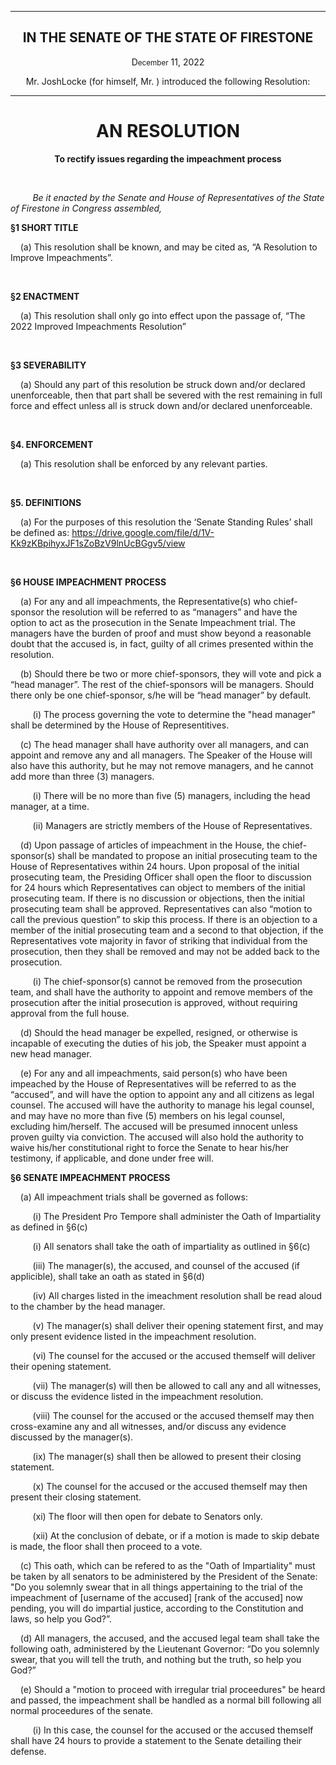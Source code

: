 <div align="center">

---

<h2><b>IN THE SENATE OF THE STATE OF FIRESTONE</b></h2>

<p>D<small>ecember</small> 11, 2022</p>

Mr. JoshLocke (for himself, Mr. ) introduced the following Resolution:

---

<h1><b>AN RESOLUTION</b></h1>

**To rectify issues regarding the impeachment process**

</div>

<br/>

&nbsp;&nbsp;&nbsp;&nbsp;&nbsp;&nbsp;&nbsp;&nbsp; _Be it enacted by the Senate and House of Representatives of the State of Firestone in Congress assembled,_

**§1 SHORT TITLE**

&nbsp;&nbsp;&nbsp; (a) This resolution shall be known, and may be cited as, “A Resolution to Improve Impeachments”.

<br/>

**§2 ENACTMENT**

&nbsp;&nbsp;&nbsp; (a) This resolution shall only go into effect upon the passage of, “The 2022 Improved Impeachments Resolution”

<br/>

**§3 SEVERABILITY**

&nbsp;&nbsp;&nbsp; (a) Should any part of this resolution be struck down and/or declared unenforceable, then that part shall be severed with the rest remaining in full force and effect unless all is struck down and/or declared unenforceable.


<br/>

**§4. ENFORCEMENT**

&nbsp;&nbsp;&nbsp; (a) This resolution shall be enforced by any relevant parties.

<br/>

**§5. DEFINITIONS**

&nbsp;&nbsp;&nbsp; (a) For the purposes of this resolution the ‘Senate Standing Rules’ shall be defined as: https://drive.google.com/file/d/1V-Kk9zKBpihyxJF1sZoBzV9lnUcBGgv5/view


<br/>

**§6 HOUSE IMPEACHMENT PROCESS**

&nbsp;&nbsp;&nbsp; (a) For any and all impeachments, the Representative(s) who chief-sponsor the resolution will be referred to as “managers” and have the option to act as the prosecution in the Senate Impeachment trial. The managers have the burden of proof and must show beyond a reasonable doubt that the accused is, in fact, guilty of all crimes presented within the resolution.

&nbsp;&nbsp;&nbsp; (b) Should there be two or more chief-sponsors, they will vote and pick a “head manager”. The rest of the chief-sponsors will be managers. Should there only be one chief-sponsor, s/he will be “head manager” by default. 

&nbsp;&nbsp;&nbsp;&nbsp;&nbsp;&nbsp;&nbsp;&nbsp;&nbsp;(i) The process governing the vote to determine the "head manager" shall be determined by the House of Representitives. 

&nbsp;&nbsp;&nbsp; (c) The head manager shall have authority over all managers, and can appoint and remove any and all managers. The Speaker of the House will also have this authority, but he may not remove managers, and he cannot add more than three (3) managers.

&nbsp;&nbsp;&nbsp;&nbsp;&nbsp;&nbsp;&nbsp;&nbsp;&nbsp;(i) There will be no more than five (5) managers, including the head manager, at a time. 
 
&nbsp;&nbsp;&nbsp;&nbsp;&nbsp;&nbsp;&nbsp;&nbsp;&nbsp;(ii) Managers are strictly members of the House of Representatives.

&nbsp;&nbsp;&nbsp; (d) Upon passage of articles of impeachment in the House, the chief-sponsor(s) shall be mandated to propose an initial prosecuting team to the House of Representatives within 24 hours. Upon proposal of the initial prosecuting team, the Presiding Officer shall open the floor to discussion for 24 hours which Representatives can object to members of the initial prosecuting team. If there is no discussion or objections, then the initial prosecuting team shall be approved. Representatives can also “motion to call the previous question” to skip this process. If there is an objection to a member of the initial prosecuting team and a second to that objection, if the Representatives vote majority in favor of striking that individual from the prosecution, then they shall be removed and may not be added back to the prosecution. 

&nbsp;&nbsp;&nbsp;&nbsp;&nbsp;&nbsp;&nbsp;&nbsp;&nbsp;(i) The chief-sponsor(s) cannot be removed from the prosecution team, and shall have the authority to appoint and remove members of the prosecution after the initial prosecution is approved, without requiring approval from the full house.

&nbsp;&nbsp;&nbsp; (d) Should the head manager be expelled, resigned, or otherwise is incapable of executing the duties of his job, the Speaker must appoint a new head manager.

&nbsp;&nbsp;&nbsp; (e) For any and all impeachments, said person(s) who have been impeached by the House of Representatives will be referred to as the “accused”, and will have the option to appoint any and all citizens as legal counsel. The accused will have the authority to manage his legal counsel, and may have no more than five (5) members on his legal counsel, excluding him/herself. The accused will be presumed innocent unless proven guilty via conviction. The accused will also hold the authority to waive his/her constitutional right to force the Senate to hear his/her testimony, if applicable, and done under free will.

**§6 SENATE IMPEACHMENT PROCESS**

&nbsp;&nbsp;&nbsp; (a) All impeachment trials shall be governed as follows: 

&nbsp;&nbsp;&nbsp;&nbsp;&nbsp;&nbsp;&nbsp;&nbsp;&nbsp;(i) The President Pro Tempore shall administer the Oath of Impartiality as defined in §6(c)

&nbsp;&nbsp;&nbsp;&nbsp;&nbsp;&nbsp;&nbsp;&nbsp;&nbsp;(i) All senators shall take the oath of impartiality as outlined in §6(c)

&nbsp;&nbsp;&nbsp;&nbsp;&nbsp;&nbsp;&nbsp;&nbsp;&nbsp;(iii) The manager(s), the accused, and counsel of the accused (if applicible), shall take an oath as stated in §6(d)

&nbsp;&nbsp;&nbsp;&nbsp;&nbsp;&nbsp;&nbsp;&nbsp;&nbsp;(iv) All charges listed in the imeachment resolution shall be read aloud to the chamber by the head manager.

&nbsp;&nbsp;&nbsp;&nbsp;&nbsp;&nbsp;&nbsp;&nbsp;&nbsp;(v) The manager(s) shall deliver their opening statement first, and may only present evidence listed in the impeachment resolution.

&nbsp;&nbsp;&nbsp;&nbsp;&nbsp;&nbsp;&nbsp;&nbsp;&nbsp;(vi) The counsel for the accused or the accused themself will deliver their opening statement.

&nbsp;&nbsp;&nbsp;&nbsp;&nbsp;&nbsp;&nbsp;&nbsp;&nbsp;(vii) The manager(s) will then be allowed to call any and all witnesses, or discuss the evidence listed in the impeachment resolution.

&nbsp;&nbsp;&nbsp;&nbsp;&nbsp;&nbsp;&nbsp;&nbsp;&nbsp;(viii) The counsel for the accused or the accused themself may then cross-examine any and all witnesses, and/or discuss any evidence discussed by the manager(s).

&nbsp;&nbsp;&nbsp;&nbsp;&nbsp;&nbsp;&nbsp;&nbsp;&nbsp;(ix) The manager(s) shall then be allowed to present their closing statement.

&nbsp;&nbsp;&nbsp;&nbsp;&nbsp;&nbsp;&nbsp;&nbsp;&nbsp;(x) The counsel for the accused or the accused themself may then present their closing statement.

&nbsp;&nbsp;&nbsp;&nbsp;&nbsp;&nbsp;&nbsp;&nbsp;&nbsp;(xi) The floor will then open for debate to Senators only.

&nbsp;&nbsp;&nbsp;&nbsp;&nbsp;&nbsp;&nbsp;&nbsp;&nbsp;(xii) At the conclusion of debate, or if a motion is made to skip debate is made, the floor shall then proceed to a vote.


&nbsp;&nbsp;&nbsp; (c) This oath, which can be refered to as the "Oath of Impartiality" must be taken by all senators to be administered by the President of the Senate: "Do you solemnly swear that in all things appertaining to the trial of the impeachment of [username of the accused] [rank of the accused] now pending, you will do impartial justice, according to the Constitution and laws, so help you God?”. 

&nbsp;&nbsp;&nbsp; (d) All managers, the accused, and the accused legal team shall take the following oath, administered by the Lieutenant Governor: “Do you solemnly swear, that you will tell the truth, and nothing but the truth, so help you God?”

&nbsp;&nbsp;&nbsp; (e) Should a "motion to proceed with irregular trial proceedures" be heard and passed, the impeachment shall be handled as a normal bill following all normal proceedures of the senate.

&nbsp;&nbsp;&nbsp;&nbsp;&nbsp;&nbsp;&nbsp;&nbsp;&nbsp;(i) In this case, the counsel for the accused or the accused themself shall have 24 hours to provide a statement to the Senate detailing their defense.
